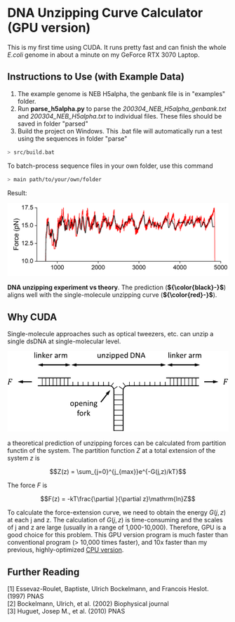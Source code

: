 # DNA Unzipping Curve Calculator (GPU version)  

This is my first time using CUDA. It runs pretty fast and can finish the whole *E.coli*  genome in about a minute on my GeForce RTX 3070 Laptop.  

## Instructions to Use (with Example Data)  

1. The example genome is NEB H5alpha, the genbank file is in "examples" folder.  
2. Run **parse_h5alpha.py** to parse the *200304_NEB_H5alpha_genbank.txt* and *200304_NEB_H5alpha.txt* to individual files. These files should be saved in folder "parsed"  
3. Build the project on Windows. This .bat file will automatically run a test using the sequences in folder "parse"  

```bash
> src/build.bat
```
To batch-process sequence files in your own folder, use this command  

```bash
> main path/to/your/own/folder
```

Result:  

![image](reference/theory_vs_experiment.png)

**DNA unzipping experiment vs theory**. The prediction (**${\color{black}-}$**) aligns well with the single-molecule unzipping curve (**${\color{red}-}$**).  

## Why CUDA  

Single-molecule approaches such as optical tweezers, etc. can unzip a single dsDNA at single-molecular level.

![image](reference/sm_DNA_unzipping_exp_schematics.png)

 a theoretical prediction of unzipping forces can be calculated from partition functin of the system. The partition function $Z$ at a total extension of the system $z$ is

$$Z(z) = \sum_{j=0}^{j_{max}}e^{-G(j,z)/kT}$$

The force $F$ is

$$F(z) = -kT\frac{\partial }{\partial z}\mathrm{ln}Z$$

To calculate the force-extension curve, we need to obtain the energy $G(j,z)$ at each j and z. The calculation of $G(j,z)$ is time-consuming and the scales of j and z are large (usually in a range of 1,000-10,000). Therefore, GPU is a good choice for this problem. This GPU version program is much faster than conventional program (> 10,000 times faster), and 10x faster than my previous, highly-optimized [CPU version](https://github.com/Taomihog/unzipDNA_CPU).

## Further Reading  

[1] Essevaz-Roulet, Baptiste, Ulrich Bockelmann, and Francois Heslot. (1997) PNAS  
[2] Bockelmann, Ulrich, et al. (2002) Biophysical journal  
[3] Huguet, Josep M., et al. (2010) PNAS  
